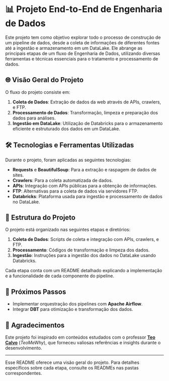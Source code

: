 # 📊 Projeto End-to-End de Engenharia de Dados

Este projeto tem como objetivo explorar todo o processo de construção de um pipeline de dados, desde a coleta de informações de diferentes fontes até a ingestão e armazenamento em um DataLake. Ele abrange as principais etapas de um fluxo de Engenharia de Dados, utilizando diversas ferramentas e técnicas essenciais para o tratamento e processamento de dados.

## 🌐 Visão Geral do Projeto

O fluxo do projeto consiste em:

1. **Coleta de Dados**: Extração de dados da web através de APIs, crawlers, e FTP.
2. **Processamento de Dados**: Transformação, limpeza e preparação dos dados para análises.
3. **Ingestão em DataLake**: Utilização de Databricks para o armazenamento eficiente e estruturado dos dados em um DataLake.

## 🛠️ Tecnologias e Ferramentas Utilizadas

Durante o projeto, foram aplicadas as seguintes tecnologias:

- **Requests** e **BeautifulSoup**: Para a extração e raspagem de dados de sites.
- **Crawlers**: Para a coleta automatizada de dados.
- **APIs**: Integração com APIs públicas para a obtenção de informações.
- **FTP**: Alternativas para a coleta de dados via servidores FTP.
- **Databricks**: Plataforma usada para ingestão e processamento de dados no DataLake.

## 📂 Estrutura do Projeto

O projeto está organizado nas seguintes etapas e diretórios:

1. **Coleta de Dados**: Scripts de coleta e integração com APIs, crawlers, e FTP.
2. **Processamento**: Códigos de transformação e limpeza dos dados.
3. **Ingestão**: Instruções para a ingestão dos dados no DataLake usando Databricks.

Cada etapa conta com um README detalhado explicando a implementação e a funcionalidade de cada componente do pipeline.

## 🚀 Próximos Passos

- Implementar orquestração dos pipelines com **Apache Airflow**.
- Integrar **DBT** para otimização e transformação dos dados.

## 🙌 Agradecimentos

Este projeto foi inspirado em conteúdos estudados com o professor [**Teo Calvo**](https://www.linkedin.com/in/teocalvo/) (*TeoMeWhy*), que forneceu valiosas referências e insights durante o desenvolvimento.

---

Esse README oferece uma visão geral do projeto. Para detalhes específicos sobre cada etapa, consulte os READMEs nas pastas correspondentes.
